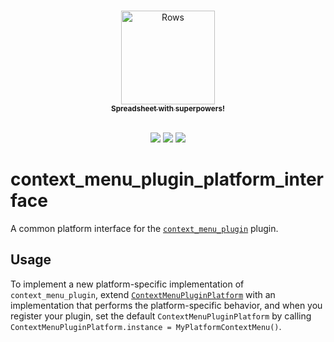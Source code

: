 <p align="center">
  <a href="https://rows.com">
  <br />
  <img src="https://rows.com/media/logo.svg" alt="Rows" width="150"/>
  <br />
    <sub><strong>Spreadsheet with superpowers!</strong></sub>
  <br />
  <br />
  </a>
</p>

<p align="center">
  <a title="Pub" href="https://pub.dev/packages/context_menu_plugin_platform_interface" ><img src="https://img.shields.io/pub/v/context_menu_plugin_platform_interface.svg?style=popout" /></a>
  <a title="Rows lint" href="https://pub.dev/packages/rows_lint" ><img src="https://img.shields.io/badge/Styled%20by-Rows-754F6C?style=popout" /></a>
  <a title="Melos" href="https://github.com/invertase/melos"><img src="https://img.shields.io/badge/maintained%20with-melos-f700ff.svg"/></a>
</p>

# context_menu_plugin_platform_interface

A common platform interface for the [`context_menu_plugin`][1] plugin.

## Usage

To implement a new platform-specific implementation of `context_menu_plugin`, extend
[`ContextMenuPluginPlatform`][2] with an implementation that performs the
platform-specific behavior, and when you register your plugin, set the default
`ContextMenuPluginPlatform` by calling
`ContextMenuPluginPlatform.instance = MyPlatformContextMenu()`.

[1]: ../context_menu_plugin
[2]: lib/src/platform_interface/context_menu_plugin_platform.dart
